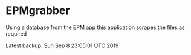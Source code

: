 # EPMgrabber
Using a database from the EPM app this application scrapes the files as required


Latest backup: Sun Sep 8 23:05:01 UTC 2019
